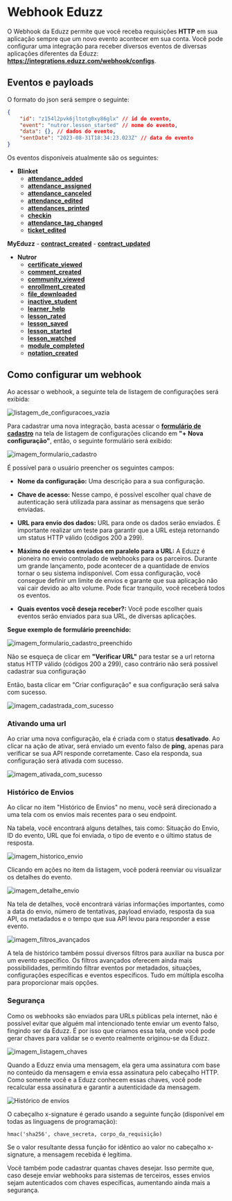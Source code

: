 # Webhook Eduzz

O Webhook da Eduzz permite que você receba requisições **HTTP** em sua aplicação sempre que um novo evento acontecer em sua conta. Você pode configurar uma integração para receber diversos eventos de diversas aplicações diferentes da Eduzz: **https://integrations.eduzz.com/webhook/configs**.

## Eventos e payloads

O formato do json será sempre o seguinte:

```json
{
    "id": "z154l2pvk6jltotg0xy86glx" // id do evento,
    "event": "nutror.lesson_started" // nome do evento,
    "data": {}, // dados do evento,
    "sentDate": "2023-08-31T18:34:23.023Z" // data do evento
}
```

Os eventos disponíveis atualmente são os seguintes:

 - **Blinket**
    - **[attendance_added](./events/blinket/attendance_added.md)**
    - **[attendance_assigned](./events/blinket/attendance_assigned.md)**
    - **[attendance_canceled](./events/blinket/attendance_canceled.md)**
    - **[attendance_edited](./events/blinket/attendance_edited.md)**
    - **[attendances_printed](./events/blinket/attendances_printed.md)**
    - **[checkin](./events/blinket/checkin.md)**
    - **[attendance_tag_changed](./events/blinket/attendance_tag_changed.md)**
    - **[ticket_edited](./events/blinket/ticket_edited.md)**

**MyEduzz**
    - **[contract_created](./events/myeduzz/contract_created.md)**
    - **[contract_updated](./events/myeduzz/contract_updated.md)**

 - **Nutror**
    - **[certificate_viewed](./events/nutror/certificate_viewed.md)**
    - **[comment_created](./events/nutror/comment_created.md)**
    - **[community_viewed](./events/nutror/community_viewed.md)**
    - **[enrollment_created](./events/nutror/enrollment_created.md)**
    - **[file_downloaded](./events/nutror/file_downloaded.md)**
    - **[inactive_student](./events/nutror/inactive_student.md)**
    - **[learner_help](./events/nutror/learner_help.md)**
    - **[lesson_rated](./events/nutror/lesson_rated.md)**
    - **[lesson_saved](./events/nutror/lesson_saved.md)**
    - **[lesson_started](./events/nutror/lesson_started.md)**
    - **[lesson_watched](./events/nutror/lesson_watched.md)**
    - **[module_completed](./events/nutror/module_completed.md)**
    - **[notation_created](./events/nutror/notation_created.md)**

## Como configurar um webhook

Ao acessar o webhook, a seguinte tela de listagem de configurações será exibida:

![listagem_de_configuracoes_vazia](./images/subscription/empty_list.png)

Para cadastrar uma nova integração, basta acessar o **[formulário de cadastro](https://integrations.eduzz.com/webhook/new)** na tela de listagem de configurações clicando em **"+ Nova configuração"**, então, o seguinte formulário será exibido:

![imagem_formulario_cadastro](./images/subscription/form_new_empty.png)

É possível para o usuário preencher os seguintes campos:

- **Nome da configuração:** Uma descrição para a sua configuração.

- **Chave de acesso:** Nesse campo, é possível escolher qual chave de autenticação será utilizada para assinar as mensagens que serão enviadas.

- **URL para envio dos dados:** URL para onde os dados serão enviados. É importante realizar um teste para garantir que a URL esteja retornando um status HTTP válido (códigos 200 a 299).

- **Máximo de eventos enviados em paralelo para a URL:** A Eduzz é pioneira no envio controlado de webhooks para os parceiros. Durante um grande lançamento, pode acontecer de a quantidade de envios tornar o seu sistema indisponível. Com essa configuração, você consegue definir um limite de envios e garante que sua aplicação não vai cair devido ao alto volume. Pode ficar tranquilo, você receberá todos os eventos.

- **Quais eventos você deseja receber?:** Você pode escolher quais eventos serão enviados para sua URL, de diversas aplicações.

**Segue exemplo de formulário preenchido:**

![imagem_formulario_cadastro_preenchido](./images/subscription/form_new_filled.png)

Não se esqueça de clicar em **"Verificar URL"** para testar se a url retorna status HTTP válido (códigos 200 a 299), caso contrário não será possível cadastrar sua configuração

Então, basta clicar em "Criar configuração" e sua configuração será salva com sucesso.

![imagem_cadastrada_com_sucesso](./images/subscription/list_not_empty.png)

### Ativando uma url

Ao criar uma nova configuração, ela é criada com o status **desativado**. Ao clicar na ação de ativar, será enviado um evento falso de **ping**, apenas para verificar se sua API responde corretamente. Caso ela responda, sua configuração será ativada com sucesso.

![imagem_ativada_com_sucesso](./images/subscription/list_not_empty_active.png)

### Histórico de Envios

Ao clicar no item "Histórico de Envios" no menu, você será direcionado a uma tela com os envios mais recentes para o seu endpoint.

Na tabela, você encontrará alguns detalhes, tais como: Situação do Envio, ID do evento, URL que foi enviada, o tipo de evento e o último status de resposta.

![imagem_historico_envio](./images/history/list.png)

Clicando em ações no item da listagem, você poderá reenviar ou visualizar os detalhes do evento.

![imagem_detalhe_envio](./images/history/details.png)

Na tela de detalhes, você encontrará várias informações importantes, como a data do envio, número de tentativas, payload enviado, resposta da sua API, os metadados e o tempo que sua API levou para responder a esse evento.

![imagem_filtros_avançados](./images/history/filters.png)

A tela de histórico também possui diversos filtros para auxiliar na busca por um evento específico. Os filtros avançados oferecem ainda mais possibilidades, permitindo filtrar eventos por metadados, situações, configurações específicas e eventos específicos. Tudo em múltipla escolha para proporcionar mais opções.

### Segurança

Como os webhooks são enviados para URLs públicas pela internet, não é possível evitar que alguém mal intencionado tente enviar um evento falso, fingindo ser da Eduzz. É por isso que criamos essa tela, onde você pode gerar chaves para validar se o evento realmente originou-se da Eduzz.

![imagem_listagem_chaves](./images/secret/list.png)

Quando a Eduzz envia uma mensagem, ela gera uma assinatura com base no conteúdo da mensagem e envia essa assinatura pelo cabeçalho HTTP. Como somente você e a Eduzz conhecem essas chaves, você pode recalcular essa assinatura e garantir a autenticidade da mensagem.

![Histórico de envios](./images/integrations_signature.png)

O cabeçalho x-signature é gerado usando a seguinte função (disponível em todas as linguagens de programação):

```hmac('sha256', chave_secreta, corpo_da_requisição)```

Se o valor resultante dessa função for idêntico ao valor no cabeçalho x-signature, a mensagem recebida é legítima.

Você também pode cadastrar quantas chaves desejar. Isso permite que, caso deseje enviar webhooks para sistemas de terceiros, esses envios sejam autenticados com chaves específicas, aumentando ainda mais a segurança.
